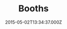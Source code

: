 ---
date: 2015-05-02T13:34:37.000Z
title: Booths
latitude: 54.19875924330574
longitude: -3.082264972985229
category: checkin
---